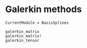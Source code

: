 # Galerkin methods

```@meta
CurrentModule = BasisSplines
```

```@docs
galerkin_matrix
galerkin_matrix!
galerkin_tensor
```
